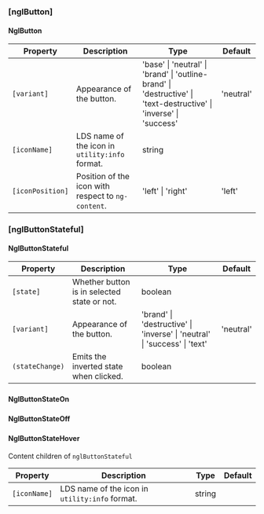 ### [nglButton]
#### NglButton

| Property | Description | Type | Default |
| -------- | ----------- | ---- | ------- |
| `[variant]` | Appearance of the button. |  'base' \| 'neutral' \| 'brand' \| 'outline-brand' \| 'destructive' \| 'text-destructive' \| 'inverse' \| 'success' | 'neutral' |
| `[iconName]` | LDS name of the icon in `utility:info` format. | string | |
| `[iconPosition]` | Position of the icon with respect to `ng-content`. | 'left' \| 'right' | 'left' |


### [nglButtonStateful]
#### NglButtonStateful

| Property | Description | Type | Default |
| -------- | ----------- | ---- | ------- |
| `[state]` | Whether button is in selected state or not. | boolean | |
| `[variant]` | Appearance of the button. |  'brand' \| 'destructive' \| 'inverse' \| 'neutral' \| 'success' \| 'text' | 'neutral' |
| `(stateChange)` | Emits the inverted state when clicked. |  boolean | |


### <ngl-state-on>
#### NglButtonStateOn

### <ngl-state-off>
#### NglButtonStateOff

### <ngl-state-hover>
#### NglButtonStateHover

Content children of `nglButtonStateful`

| Property | Description | Type | Default |
| -------- | ----------- | ---- | ------- |
| `[iconName]` | LDS name of the icon in `utility:info` format. | string | |
